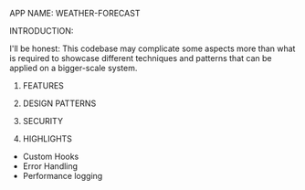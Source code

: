 APP NAME: WEATHER-FORECAST


INTRODUCTION:

I'll be honest: This codebase may complicate some aspects more than what is required to showcase different techniques and patterns that can be applied on a bigger-scale system.


1. FEATURES



2. DESIGN PATTERNS



3. SECURITY


4. HIGHLIGHTS

- Custom Hooks
- Error Handling
- Performance logging